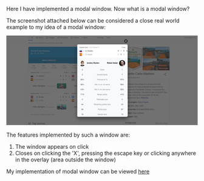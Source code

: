 Here I have implemented a modal window. Now what is a modal window?

The screenshot attached below can be considered a close real world example to my idea of a modal window:

![](https://github.com/singhdivyank/JavaScript-projects/blob/main/Project2/Modal_ss.png)

The features implemented by such a window are:

1. The window appears on click
2. Closes on clicking the 'X', pressing the escape key or clicking anywhere in the overlay (area outside the window)

My implementation of modal window can be viewed [here](https://singhdivyank.github.io/modal_window/)
